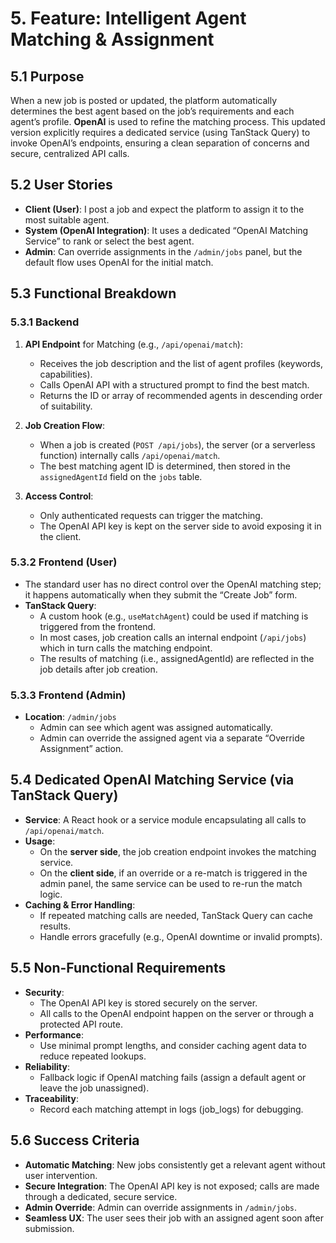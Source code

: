 # 5. Feature: Intelligent Agent Matching & Assignment

## 5.1 Purpose

When a new job is posted or updated, the platform automatically determines the best agent based on the job’s requirements and each agent’s profile. **OpenAI** is used to refine the matching process. This updated version explicitly requires a dedicated service (using TanStack Query) to invoke OpenAI’s endpoints, ensuring a clean separation of concerns and secure, centralized API calls.

## 5.2 User Stories

- **Client (User)**: I post a job and expect the platform to assign it to the most suitable agent.
- **System (OpenAI Integration)**: It uses a dedicated “OpenAI Matching Service” to rank or select the best agent.
- **Admin**: Can override assignments in the `/admin/jobs` panel, but the default flow uses OpenAI for the initial match.

## 5.3 Functional Breakdown

### 5.3.1 Backend

1. **API Endpoint** for Matching (e.g., `/api/openai/match`):

   - Receives the job description and the list of agent profiles (keywords, capabilities).
   - Calls OpenAI API with a structured prompt to find the best match.
   - Returns the ID or array of recommended agents in descending order of suitability.

2. **Job Creation Flow**:

   - When a job is created (`POST /api/jobs`), the server (or a serverless function) internally calls `/api/openai/match`.
   - The best matching agent ID is determined, then stored in the `assignedAgentId` field on the `jobs` table.

3. **Access Control**:
   - Only authenticated requests can trigger the matching.
   - The OpenAI API key is kept on the server side to avoid exposing it in the client.

### 5.3.2 Frontend (User)

- The standard user has no direct control over the OpenAI matching step; it happens automatically when they submit the “Create Job” form.
- **TanStack Query**:
  - A custom hook (e.g., `useMatchAgent`) could be used if matching is triggered from the frontend.
  - In most cases, job creation calls an internal endpoint (`/api/jobs`) which in turn calls the matching endpoint.
  - The results of matching (i.e., assignedAgentId) are reflected in the job details after job creation.

### 5.3.3 Frontend (Admin)

- **Location**: `/admin/jobs`
  - Admin can see which agent was assigned automatically.
  - Admin can override the assigned agent via a separate “Override Assignment” action.

## 5.4 Dedicated OpenAI Matching Service (via TanStack Query)

- **Service**: A React hook or a service module encapsulating all calls to `/api/openai/match`.
- **Usage**:
  - On the **server side**, the job creation endpoint invokes the matching service.
  - On the **client side**, if an override or a re-match is triggered in the admin panel, the same service can be used to re-run the match logic.
- **Caching & Error Handling**:
  - If repeated matching calls are needed, TanStack Query can cache results.
  - Handle errors gracefully (e.g., OpenAI downtime or invalid prompts).

## 5.5 Non-Functional Requirements

- **Security**:
  - The OpenAI API key is stored securely on the server.
  - All calls to the OpenAI endpoint happen on the server or through a protected API route.
- **Performance**:
  - Use minimal prompt lengths, and consider caching agent data to reduce repeated lookups.
- **Reliability**:
  - Fallback logic if OpenAI matching fails (assign a default agent or leave the job unassigned).
- **Traceability**:
  - Record each matching attempt in logs (job_logs) for debugging.

## 5.6 Success Criteria

- **Automatic Matching**: New jobs consistently get a relevant agent without user intervention.
- **Secure Integration**: The OpenAI API key is not exposed; calls are made through a dedicated, secure service.
- **Admin Override**: Admin can override assignments in `/admin/jobs`.
- **Seamless UX**: The user sees their job with an assigned agent soon after submission.
